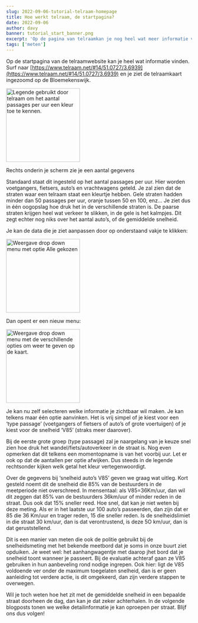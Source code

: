 ```yaml
---
slug: 2022-09-06-tutorial-telraam-homepage
title: Hoe werkt telraam, de startpagina?
date: 2022-09-06
author: davy
banner: tutorial_start_banner.png
excerpt: 'Op de pagina van telraamkan je nog heel wat meer informatie vinden.'
tags: ['meten']
---
```


<script>
  import Image from "$lib/components/Image.svelte";
</script>

Op de startpagina van de telraamwebsite kan je heel wat informatie vinden. Surf naar [https://www.telraam.net/#14/51.0727/3.6939](https://www.telraam.net/#14/51.0727/3.6939) en je ziet de telraamkaart ingezoomd op de Bloemekenswijk.

<Image
  filename="tutorial_start_1.png"
  alt="Legende gebruikt door telraam om het aantal passages per uur een kleur toe te kennen."
  floatClass="float-left"
  width="200px"
/>

Rechts onderin je scherm zie je een aantal gegevens

Standaard staat dit ingesteld op het aantal passages per uur. Hier worden voetgangers, fietsers, auto’s en vrachtwagens geteld. Je zal zien dat de straten waar een telraam staat een kleurtje hebben. Gele straten hadden minder dan 50 passages per uur, oranje tussen 50 en 100, enz… Je ziet dus in één oogopslag hoe druk het in de verschillende straten is. De paarse straten krijgen heel wat verkeer te slikken, in de gele is het kalmpjes. Dit zegt echter nog niks over het aantal auto’s, of de gemiddelde snelheid.

Je kan de data die je ziet aanpassen door op onderstaand vakje te klikken:

<Image
  filename="tutorial_start_2.png"
  alt="Weergave drop down menu met optie Alle gekozen"
  width="200px"
  floatClass=""
/>

Dan opent er een nieuw menu:

<Image
  filename="tutorial_start_3.png"
  alt="Weergave drop down menu met de verschillende opties om weer te geven op de kaart."
  floatClass=""
  width="200px"
/>

Je kan nu zelf selecteren welke informatie je zichtbaar wil maken. Je kan telkens maar één optie aanvinken. Het is vrij simpel of je kiest voor een ‘type passage’ (voetgangers of fietsers of auto’s of grote voertuigen) of je kiest voor de snelheid ‘V85’ (straks meer daarover).

Bij de eerste grote groep (type passage) zal je naargelang van je keuze snel zien hoe druk het wandel/fiets/autoverkeer in de straat is. Nog even opmerken dat dit telkens een momentopname is van het voorbij uur. Let er ook op dat de aantallen per optie afwijken. Dus steeds in de legende rechtsonder kijken welk getal het kleur vertegenwoordigt.

Over de gegevens bij ‘snelheid auto’s V85’ geven we graag wat uitleg. Kort gesteld noemt dit de snelheid die 85% van de bestuurders in de meetperiode niet overschreed. In mensentaal: als V85=36Km/uur, dan wil dit zeggen dat 85% van de bestuurders 36km/uur of minder reden in de straat. Dus ook dat 15% sneller reed. Hoe snel, dat kan je niet weten bij deze meting. Als er in het laatste uur 100 auto’s passeerden, dan zijn dat er 85 die 36 Km/uur en trager reden, 15 die sneller reden. Is de snelheidslimiet in die straat 30 km/uur, dan is dat verontrustend, is deze 5O km/uur, dan is dat geruststellend.

Dit is een manier van meten die ook de politie gebruikt bij de snelheidsmeting met het bekende meetbord dat je soms in onze buurt ziet opduiken. Je weet wel: het aanhangwagentje met daarop jhet bord dat je snelheid toont wanneer je passeert. Bij de evaluatie achteraf gaan ze V85 gebruiken in hun aanbeveling rond nodige ingrepen. Ook hier: ligt de V85 voldoende ver onder de maximum toegelaten snelheid, dan is er geen aanleiding tot verdere actie, is dit omgekeerd, dan zijn verdere stappen te overwegen.

Wil je toch weten hoe het zit met de gemiddelde snelheid in een bepaalde straat doorheen de dag, dan kan je dat zeker achterhalen. In de volgende blogposts tonen we welke detailinformatie je kan oproepen per straat. Blijf ons dus volgen!






